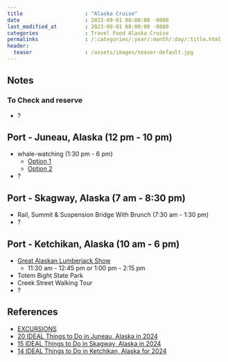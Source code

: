 ```yaml
---
title                    : "Alaska Cruise"
date                     : 2023-09-01 08:00:00 -0800
last_modified_at         : 2023-09-01 08:00:00 -0800
categories               : Travel Food Alaska Cruise
permalinks               : /:categories/:year/:month/:day/:title.html
header:
  teaser                 : /assets/images/teaser-default.jpg
---
```


## Notes

### To Check and reserve

- ?

## Port - Juneau, Alaska (12 pm - 10 pm)

- whale-watching (1:30 pm - 6 pm)
  - [Option 1](https://www.harvandmarvs-juneau-whale-watching.com/tours/outback-whale-watching-trips/)
  - [Option 2](https://alaska-galore-juneau-whale-watching.com/tours/whale-watching/)
- ?

## Port - Skagway, Alaska (7 am - 8:30 pm)

- Rail, Summit & Suspension Bridge With Brunch (7:30 am - 1:30 pm)
- ?

## Port - Ketchikan, Alaska (10 am - 6 pm)

- [Great Alaskan Lumberjack Show](https://alaskanlumberjackshow.com/)
  - 11:30 am - 12:45 pm   or  1:00 pm - 2:15 pm
- Totem Bight State Park
- Creek Street Walking Tour
- ?

## References

- [EXCURSIONS](https://www.princess.com/cruise-search/details/?voyageCode=A433)
- [20 IDEAL Things to Do in Juneau, Alaska in 2024](https://www.cruisehive.com/best-ways-to-enjoy-juneau-alaska-during-a-cruise/25345)
- [15 IDEAL Things to Do in Skagway, Alaska in 2024](https://www.cruisehive.com/15-ideal-things-to-do-in-skagway-alaska/55307)
- [14 IDEAL Things to Do in Ketchikan, Alaska for 2024](https://www.cruisehive.com/things-to-know-about-ketchikan-alaska-before-your-cruise/25278)
